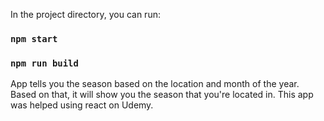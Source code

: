 In the project directory, you can run:

### `npm start`

### `npm run build`

App tells you the season based on the location and month of the year. Based on that, it will show you the season that you're located in. This app was helped using react on Udemy. 
